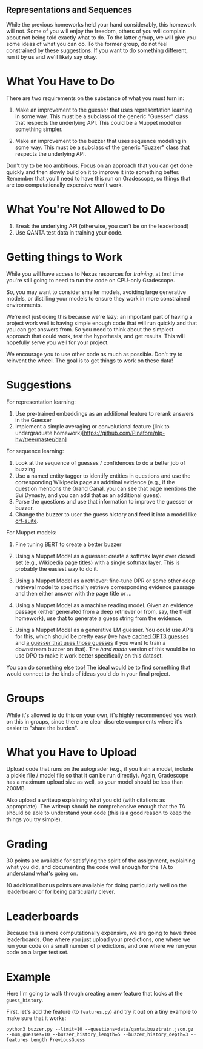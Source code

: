 Representations and Sequences
-----------------------------

While the previous homeworks held your hand considerably, this
homework will not.  Some of you will enjoy the freedom, others of you
will complain about not being told exactly what to do.  To the latter
group, we will give you some ideas of what you can do.  To the former
group, do not feel constrained by these suggestions.  If you want to
do something different, run it by us and we'll likely say okay.

What You Have to Do
===================

There are two requirements on the substance of what you must turn in:

 1. Make an improvement to the guesser that uses representation
 learning in some way.  This must be a subclass of the generic
 "Guesser" class that respects the underlying API.  This could be a
 Muppet model or something simpler.

 2. Make an improvement to the buzzer that uses sequence modeling in
 some way.  This must be a subclass of the generic "Buzzer" class that
 respects the underlying API.

Don't try to be too ambitious.  Focus on an approach that you can get
done quickly and then slowly build on it to improve it into something
better.  Remember that you'll need to have this run on Gradescope, so
things that are too computationally expensive won't work.

What You're Not Allowed to Do
=============================

  1.  Break the underlying API (otherwise, you can't be on the leaderboad)
  2.  Use QANTA test data in training your code.

Getting things to Work
===============

While you will have access to Nexus resources for *training*, at
*test* time you're still going to need to run the code on CPU-only
Gradescope.

So, you may want to consider smaller models, avoiding large generative
models, or distilling your models to ensure they work in more
constrained environments.

We're not just doing this because we're lazy: an important part of
having a project work well is having simple enough code that will run
quickly and that you can get answers from.  So you need to think about
the simplest approach that could work, test the hypothesis, and get
results.  This will hopefully serve you well for your project.

We encourage you to use other code as much as possible.  Don't try to
reinvent the wheel.  The goal is to get things to work on these data!

Suggestions
===========

For representation learning:

  1.  Use pre-trained embeddings as an additional feature to rerank answers in the Guesser  
  2.  Implement a simple averaging or convolutional feature (link to
  undergraduate
  homework)[https://github.com/Pinafore/nlp-hw/tree/master/dan]

For sequence learning:

  1.  Look at the sequence of guesses / confidences to do a better job
  of buzzing
  2.  Use a named entity tagger to identify entities in
  questions and use the corresponding Wikipedia page as additinal
  evidence (e.g., if the question mentions the Grand Canal, you can
  see that page mentions the Sui Dynasty, and you can add that as an
  additional guess).
  3.  Parse the questions and use that information to improve the
  guesser or buzzer.
  4.  Change the buzzer to user the guess history and feed it into a model like [crf-suite](https://pypi.org/project/python-crfsuite/).

For Muppet models:

 1. Fine tuning BERT to create a better buzzer

 2. Using a Muppet Model as a guesser: create a softmax layer over
   closed set (e.g., Wikipedia page titles) with a single softmax
   layer.  This is probably the easiest way to do it.

 3. Using a Muppet Model as a retriever: fine-tune DPR or some other
   deep retrieval model to specifically retrieve corresponding
   evidence passage and then either answer with the page title or ...

 4. Using a Muppet Model as a machine reading model.  Given an evidence
   passage (either generated from a deep retriever or from, say, the
   tf-idf homework), use that to generate a guess string from the
   evidence.

 5. Using a Muppet Model as a generative LM guesser.  You could use APIs for
   this, which should be pretty easy (we have [cached GPT3
   guesses](https://github.com/Pinafore/848Q/blob/main/models/gpt_cache.tar.gz)
   and [a guesser that uses those
   guesses](https://github.com/Pinafore/848Q/blob/main/muppet/gpr_guesser.py)
   if you want to train a downstream buzzer on that).  The *hard mode* version
   of this would be to use DPO to make it work better specifically on this
   dataset.

You can do something else too!  The ideal would be to find something
that would connect to the kinds of ideas you'd do in your final
project.

Groups
======

While it's allowed to do this on your own, it's highly recommended you
work on this in groups, since there are clear discrete components
where it's easier to "share the burden".

What you Have to Upload
=======================

Upload code that runs on the autograder (e.g., if you train a model,
include a pickle file / model file so that it can be run directly).
Again, Gradescope has a maximum upload size as well, so your model
should be less than 200MB.

Also upload a writeup explaining what you did (with citations as
appropriate).  The writeup should be comprehensive enough that the TA
should be able to understand your code (this is a good reason to keep
the things you try simple).

Grading
=======

30 points are available for satisfying the spirit of the assignment,
explaining what you did, and documenting the code well enough for the
TA to understand what's going on.

10 additional bonus points are available for doing particularly well on the
leaderboard or for being particularly clever.


Leaderboards
=========

Because this is more computationally expensive, we are going to have
three leaderboards.  One where you just upload your predictions, one
where we run your code on a small number of predictions, and one where
we run your code on a larger test set.

Example
======

Here I'm going to walk through creating a new feature that looks at
the `guess_history`.

First, let's add the feature (to `features.py`) and try it out on a
tiny example to make sure that it works:

    python3 buzzer.py --limit=10 --questions=data/qanta.buzztrain.json.gz --num_guesses=10 --buzzer_history_length=5 --buzzer_history_depth=3 --features Length PreviousGuess
